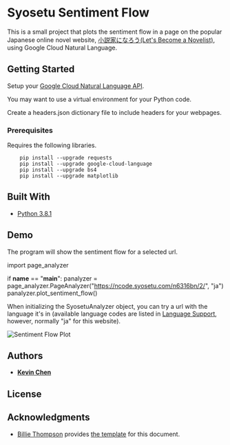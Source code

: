 # Syosetu Sentiment Flow

This is a small project that plots the sentiment flow in a page on the popular Japanese online novel website, [小説家になろう(Let's Become a Novelist)](http://syosetu.com/), using Google Cloud Natural Language.

## Getting Started

Setup your [Google Cloud Natural Language API](https://cloud.google.com/natural-language/docs/quickstart-client-libraries).

You may want to use a virtual environment for your Python code.

Create a headers.json dictionary file to include headers for your webpages.

### Prerequisites

Requires the following libraries.

```
    pip install --upgrade requests
    pip install --upgrade google-cloud-language
    pip install --upgrade bs4
    pip install --upgrade matplotlib

```

## Built With

* [Python 3.8.1](https://www.python.org/downloads/release/python-381/)

## Demo

The program will show the sentiment flow for a selected url.

import page_analyzer

if __name__ == "__main__":
    panalyzer = page_analyzer.PageAnalyzer("https://ncode.syosetu.com/n6316bn/2/", "ja")
    panalyzer.plot_sentiment_flow()

When initializing the SyosetuAnalyzer object, you can try a url with the language it's in (available language codes are listed in [Language Support](https://cloud.google.com/natural-language/docs/languages), however, normally "ja" for this website).

![Sentiment Flow Plot](https://i.imgur.com/GqKW5dk.png)

## Authors

* **[Kevin Chen](https://github.com/kkchen-dev)**

## License

## Acknowledgments

* [Billie Thompson](https://gist.github.com/PurpleBooth) provides [the template]((https://gist.github.com/PurpleBooth/109311bb0361f32d87a2)) for this document.